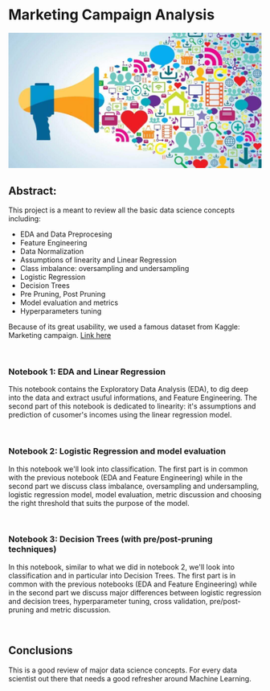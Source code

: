 # Marketing Campaign Analysis

![](images/marketing.jpg)



## Abstract: 

This project is a meant to review all the basic data science concepts including:

- EDA and Data Preprocesing
- Feature Engineering
- Data Normalization
- Assumptions of linearity and Linear Regression
- Class imbalance: oversampling and undersampling
- Logistic Regression
- Decision Trees
- Pre Pruning, Post Pruning
- Model evaluation and metrics
- Hyperparameters tuning

Because of its great usability, we used a famous dataset from Kaggle: Marketing campaign. [Link here](https://www.kaggle.com/datasets/rodsaldanha/arketing-campaign)

<br/>


### Notebook 1: EDA and Linear Regression
This notebook contains the Exploratory Data Analysis (EDA), to dig deep into the data and extract usuful informations, and Feature Engineering. The second part of this notebook is dedicated to linearity: it's assumptions and prediction of cusomer's incomes using the linear regression model.


<br/>

### Notebook 2: Logistic Regression and model evaluation
In this notebook we'll look into classification. The first part is in common with the previous notebook (EDA and Feature Engineering) while in the second part we discuss class imbalance, oversampling and undersampling, logistic regression model, model evaluation, metric discussion and choosing the right threshold that suits the purpose of the model.


<br/>

### Notebook 3: Decision Trees (with pre/post-pruning techniques)
In this notebook, similar to what we did in notebook 2, we'll look into classification and in particular into Decision Trees. The first part is in common with the previous notebooks (EDA and Feature Engineering) while in the second part we discuss major differences between logistic regression and decision trees, hyperparameter tuning, cross validation, pre/post-pruning and metric discussion.


<br/>

## Conclusions
This is a good review of major data science concepts. For every data scientist out there that needs a good refresher around Machine Learning. 
